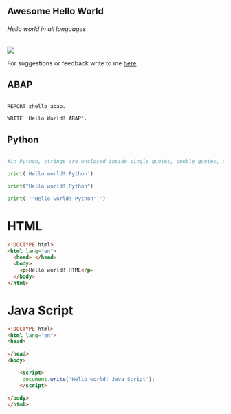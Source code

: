 ## Awesome Hello World
###### Hello world in all languages
![](https://camo.githubusercontent.com/64f8905651212a80869afbecbf0a9c52a5d1e70beab750dea40a994fa9a9f3c6/68747470733a2f2f617765736f6d652e72652f62616467652e737667)

For suggestions or feedback write to me [here](https://github.com/yasinnaal/awesome-hello-world/issues)

## ABAP

```ABAP

REPORT zhello_abap.

WRITE 'Hello World! ABAP'.

```

## Python 

```Python

#in Python, strings are enclosed inside single quotes, double quotes, or triple quotes.

print('Hello world! Python')

print("Hello world! Python")

print('''Hello world! Python''')


```

# HTML

```HTML
<!DOCTYPE html>
<html lang="en">
  <head> </head>
  <body>
    <p>Hello world! HTML</p>
  </body>
</html>
```

# Java Script

```HTML
<!DOCTYPE html>
<html lang="en">
<head>

</head>
<body>

    <script>    
     document.write('Hello world! Java Script');
    </script>

</body>
</html>
```

